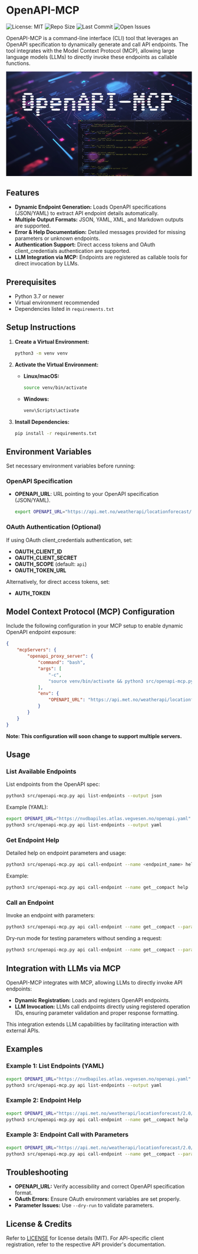 # OpenAPI-MCP

![License: MIT](https://img.shields.io/badge/License-MIT-green.svg)
![Repo Size](https://img.shields.io/github/repo-size/gujord/OpenAPI-MCP)
![Last Commit](https://img.shields.io/github/last-commit/gujord/OpenAPI-MCP)
![Open Issues](https://img.shields.io/github/issues/gujord/OpenAPI-MCP)

OpenAPI-MCP is a command-line interface (CLI) tool that leverages an OpenAPI specification to dynamically generate and call API endpoints. The tool integrates with the Model Context Protocol (MCP), allowing large language models (LLMs) to directly invoke these endpoints as callable functions.

![OpenAPI-MCP](OpenAPI-MCP.png)

## Features

- **Dynamic Endpoint Generation:** Loads OpenAPI specifications (JSON/YAML) to extract API endpoint details automatically.
- **Multiple Output Formats:** JSON, YAML, XML, and Markdown outputs are supported.
- **Error & Help Documentation:** Detailed messages provided for missing parameters or unknown endpoints.
- **Authentication Support:** Direct access tokens and OAuth client_credentials authentication are supported.
- **LLM Integration via MCP:** Endpoints are registered as callable tools for direct invocation by LLMs.

## Prerequisites

- Python 3.7 or newer
- Virtual environment recommended
- Dependencies listed in `requirements.txt`

## Setup Instructions

1. **Create a Virtual Environment:**

   ```bash
   python3 -m venv venv
   ```

2. **Activate the Virtual Environment:**

   - **Linux/macOS:**
     ```bash
     source venv/bin/activate
     ```

   - **Windows:**
     ```bash
     venv\Scripts\activate
     ```

3. **Install Dependencies:**

   ```bash
   pip install -r requirements.txt
   ```

## Environment Variables

Set necessary environment variables before running:

### OpenAPI Specification

- **OPENAPI_URL**: URL pointing to your OpenAPI specification (JSON/YAML).

  ```bash
  export OPENAPI_URL="https://api.met.no/weatherapi/locationforecast/2.0/swagger"
  ```

### OAuth Authentication (Optional)

If using OAuth client_credentials authentication, set:

- **OAUTH_CLIENT_ID**
- **OAUTH_CLIENT_SECRET**
- **OAUTH_SCOPE** (default: `api`)
- **OAUTH_TOKEN_URL**

Alternatively, for direct access tokens, set:

- **AUTH_TOKEN**

## Model Context Protocol (MCP) Configuration

Include the following configuration in your MCP setup to enable dynamic OpenAPI endpoint exposure:

```json
{
    "mcpServers": {
        "openapi_proxy_server": {
            "command": "bash",
            "args": [
                "-c",
                "source venv/bin/activate && python3 src/openapi-mcp.py api list-endpoints --output yaml"
            ],
            "env": {
                "OPENAPI_URL": "https://api.met.no/weatherapi/locationforecast/2.0/swagger"
            }
        }
    }
}
```

**Note: This configuration will soon change to support multiple servers.**

## Usage

### List Available Endpoints

List endpoints from the OpenAPI spec:

```bash
python3 src/openapi-mcp.py api list-endpoints --output json
```

Example (YAML):

```bash
export OPENAPI_URL="https://nvdbapiles.atlas.vegvesen.no/openapi.yaml"
python3 src/openapi-mcp.py api list-endpoints --output yaml
```

### Get Endpoint Help

Detailed help on endpoint parameters and usage:

```bash
python3 src/openapi-mcp.py api call-endpoint --name <endpoint_name> help
```

Example:

```bash
python3 src/openapi-mcp.py api call-endpoint --name get__compact help
```

### Call an Endpoint

Invoke an endpoint with parameters:

```bash
python3 src/openapi-mcp.py api call-endpoint --name get__compact --param lat=60 --param lon=10
```

Dry-run mode for testing parameters without sending a request:

```bash
python3 src/openapi-mcp.py api call-endpoint --name get__compact --param lat=60 --param lon=10 --dry-run
```

## Integration with LLMs via MCP

OpenAPI-MCP integrates with MCP, allowing LLMs to directly invoke API endpoints:

- **Dynamic Registration:** Loads and registers OpenAPI endpoints.
- **LLM Invocation:** LLMs call endpoints directly using registered operation IDs, ensuring parameter validation and proper response formatting.

This integration extends LLM capabilities by facilitating interaction with external APIs.

## Examples

### Example 1: List Endpoints (YAML)

```bash
export OPENAPI_URL="https://nvdbapiles.atlas.vegvesen.no/openapi.yaml"
python3 src/openapi-mcp.py api list-endpoints --output yaml
```

### Example 2: Endpoint Help

```bash
export OPENAPI_URL="https://api.met.no/weatherapi/locationforecast/2.0/swagger"
python3 src/openapi-mcp.py api call-endpoint --name get__compact help
```

### Example 3: Endpoint Call with Parameters

```bash
export OPENAPI_URL="https://api.met.no/weatherapi/locationforecast/2.0/swagger"
python3 src/openapi-mcp.py api call-endpoint --name get__compact --param lat=60 --param lon=10
```

## Troubleshooting

- **OPENAPI_URL:** Verify accessibility and correct OpenAPI specification format.
- **OAuth Errors:** Ensure OAuth environment variables are set properly.
- **Parameter Issues:** Use `--dry-run` to validate parameters.

## License & Credits

Refer to [LICENSE](LICENSE) for license details (MIT). For API-specific client registration, refer to the respective API provider's documentation.